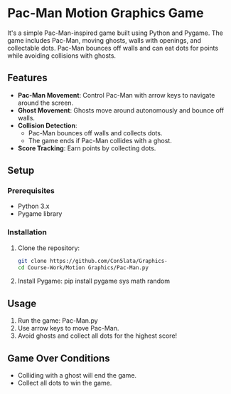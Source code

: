 # Pac-Man Motion Graphics Game

It's a simple Pac-Man-inspired game built using Python and Pygame. The game includes Pac-Man,
moving ghosts, walls with openings, and collectable dots.
Pac-Man bounces off walls and can eat dots for points while avoiding collisions with ghosts.

## Features
- **Pac-Man Movement**: Control Pac-Man with arrow keys to navigate around the screen.
- **Ghost Movement**: Ghosts move around autonomously and bounce off walls.
- **Collision Detection**: 
    - Pac-Man bounces off walls and collects dots.
    - The game ends if Pac-Man collides with a ghost.
- **Score Tracking**: Earn points by collecting dots.

## Setup
### Prerequisites
- Python 3.x
- Pygame library

### Installation
1. Clone the repository:
   ```bash
   git clone https://github.com/Con5lata/Graphics-
   cd Course-Work/Motion Graphics/Pac-Man.py

2. Install Pygame:
   pip install pygame sys math random
   
## Usage
1. Run the game:
    Pac-Man.py
2. Use arrow keys to move Pac-Man.
3. Avoid ghosts and collect all dots for the highest score!

## Game Over Conditions
- Colliding with a ghost will end the game.
- Collect all dots to win the game. 

